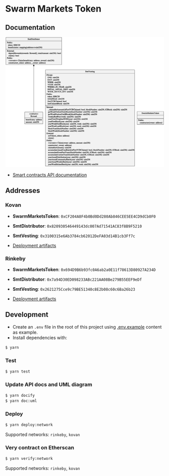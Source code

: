 # Swarm Markets Token

## Documentation

![](docs/uml/swarm-markets-token.png?raw=true)

- [Smart contracts API documentation](SUMMARY.md)

## Addresses

### Kovan

- **SwarmMarketsToken**: `0xCF204A8F4b0Bd0Dd280Ab846CEE5EE4CD9dCb0F0`
- **SmtDistributor**: `0x820930546449143dc007Ad71541AC83f8B9F5210`
- **SmtVesting**: `0x3100315e6Ab3784cb62012DeFA03d14B1cb3Ff7c`

- [Deployment artifacts](deloyment/kovan.json)

### Rinkeby

- **SwarmMarketsToken**: `0x694D9B6b93fc0A6ab2a0E11f78613D80927A234D`
- **SmtDistributor**: `0x7a94D30ED098233ABc221AA08Be279B55EEF9eDf`
- **SmtVesting**: `0x2621275Cce9c79BE51340c8E2b08c60c6Ba26b23`

- [Deployment artifacts](deloyment/rinkeby.json)

## Development

- Create an `.env` file in the root of this project using [.env.example](.env.example) content as example.
- Install dependencies with:
```bash
$ yarn
```

### Test
```bash
$ yarn test
```

### Update API docs and UML diagram
```bash
$ yarn docify
$ yarn doc:uml
```

### Deploy
```bash
$ yarn deploy:network
```

Supported networks: `rinkeby`, `kovan`

### Very contract on Etherscan
```bash
$ yarn verify:network
```

Supported networks: `rinkeby`, `kovan`
